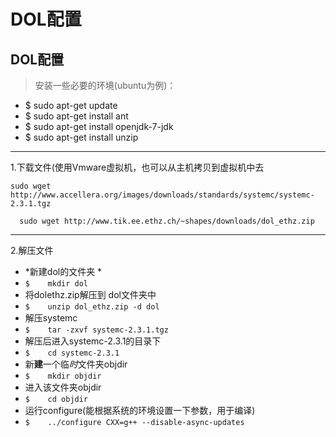 #  DOL配置
## DOL配置
>安装一些必要的环境(ubuntu为例)：
- $	sudo apt-get update
- $	sudo apt-get install ant
- $	sudo apt-get install openjdk-7-jdk
- $	sudo apt-get install unzip
***
1.下载文件(使用Vmware虚拟机，也可以从主机拷贝到虚拟机中去

`sudo wget http://www.accellera.org/images/downloads/standards/systemc/systemc-2.3.1.tgz`
  
`  sudo wget http://www.tik.ee.ethz.ch/~shapes/downloads/dol_ethz.zip`
***
2.解压文件
- *新建dol的文件夹 *
- `$	mkdir dol`
- 将dolethz.zip解压到 dol文件夹中
- `$	unzip dol_ethz.zip -d dol`
- 解压systemc
- `$	tar -zxvf systemc-2.3.1.tgz`
- 解压后进入systemc-2.3.1的目录下
- `$	cd systemc-2.3.1`
- 新**建**一个临*时*文件夹objdir
- `$	mkdir objdir`
- 进入该文件夹objdir
- `$	cd objdir`
- 运行configure(能根据系统的环境设置一下参数，用于编译)
- `$	../configure CXX=g++ --disable-async-updates`

